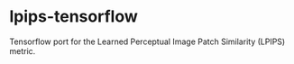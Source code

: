 # lpips-tensorflow
Tensorflow port for the Learned Perceptual Image Patch Similarity (LPIPS) metric.
